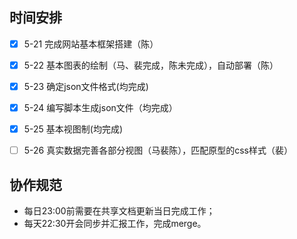
## 时间安排

- [x] 5-21 完成网站基本框架搭建（陈）
- [x] 5-22 基本图表的绘制（马、裴完成，陈未完成），自动部署（陈）
- [x] 5-23 确定json文件格式(均完成)
- [x] 5-24 编写脚本生成json文件（均完成）
- [x] 5-25 基本视图制(均完成)
- [ ] 5-26 真实数据完善各部分视图（马裴陈），匹配原型的css样式（裴）


## 协作规范

- 每日23:00前需要在共享文档更新当日完成工作；
- 每天22:30开会同步并汇报工作，完成merge。